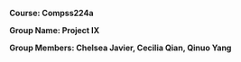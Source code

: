 **Course: Compss224a** 

**Group Name: Project IX**

**Group Members: Chelsea Javier, Cecilia Qian, Qinuo Yang**
